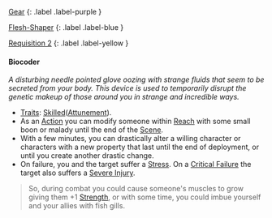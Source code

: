 
[Gear](Game/Gear-List)
{: .label .label-purple }

[Flesh-Shaper](Game/Blocks/Flesh-Shaper)
{: .label .label-blue }

[Requisition 2](Game/Deployment#Requisition)
{: .label .label-yellow }
#### Biocoder
*A disturbing needle pointed glove oozing with strange fluids that seem to be secreted from your body. This device is used to temporarily disrupt the genetic makeup of those around you in strange and incredible ways.*
* [Traits](Game/Core/Gear#Traits): [Skilled](Game/Core/Gear#Skilled)([Attunement](Game/Core/Spirit#Attunement)).
* As an [Action](Game/Core/Terminology#Action) you can modify someone within [Reach](Game/Core/Movement#Reach) with some small boon or malady until the end of the [Scene](Game/Core/Terminology#Scene).
* With a few minutes, you can drastically alter a willing character or characters with a new property that last until the end of deployment, or until you create another drastic change.
* On failure, you and the target suffer a [Stress](Game/Stress). On a [Critical Failure](Game/Core/Skills#Critical%20Failure) the target also suffers a [Severe Injury](Game/Core/Injury#Severe%20Injury).

> So, during combat you could cause someone's muscles to grow giving them +1 [Strength](Game/Core/Strength), or with some time, you could imbue yourself and your allies with fish gills.

